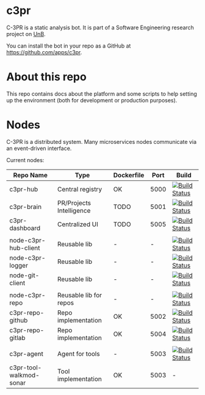 # c3pr

C-3PR is a static analysis bot. It is part of a Software Engineering research project on [UnB](http://ppca.unb.br/).

You can install the bot in your repo as a GitHub at https://github.com/apps/c3pr.

# About this repo

This repo contains docs about the platform and some scripts
 to help setting up the environment (both for development or production purposes).

# Nodes

C-3PR is a distributed system. Many microservices nodes communicate via an event-driven interface.

Current nodes:


| Repo Name               | Type                     | Dockerfile | Port  | Build
| ----------------------- | ------------------------ | ---------- | ---  | ---
| c3pr-hub                | Central registry         | OK         | 5000 | [![Build Status](https://travis-ci.org/c3pr/c3pr-hub.svg?branch=master)](https://travis-ci.org/c3pr/c3pr-hub)
| c3pr-brain              | PR/Projects Intelligence | TODO       | 5001 | [![Build Status](https://travis-ci.org/c3pr/c3pr-brain.svg?branch=master)](https://travis-ci.org/c3pr/c3pr-brain)
| c3pr-dashboard          | Centralized UI           | TODO       | 5005 | [![Build Status](https://travis-ci.org/c3pr/c3pr-dashboard.svg?branch=master)](https://travis-ci.org/c3pr/c3pr-dashboard)
|                         |                          |            |      |
| node-c3pr-hub-client    | Reusable lib             | -          | -    | [![Build Status](https://travis-ci.org/c3pr/node-c3pr-hub-client.svg?branch=master)](https://travis-ci.org/c3pr/node-c3pr-hub-client)
| node-c3pr-logger        | Reusable lib             | -          | -    | [![Build Status](https://travis-ci.org/c3pr/node-c3pr-logger.svg?branch=master)](https://travis-ci.org/c3pr/node-c3pr-logger)
| node-git-client         | Reusable lib             | -          | -    | [![Build Status](https://travis-ci.org/c3pr/node-git-client.svg?branch=master)](https://travis-ci.org/c3pr/node-git-client)
|                         |                          |            |      |
| node-c3pr-repo          | Reusable lib for repos   | -          | -    | [![Build Status](https://travis-ci.org/c3pr/node-c3pr-repo.svg?branch=master)](https://travis-ci.org/c3pr/node-c3pr-repo)
| c3pr-repo-github        | Repo implementation      | OK         | 5002 | [![Build Status](https://travis-ci.org/c3pr/c3pr-repo-github.svg?branch=master)](https://travis-ci.org/c3pr/c3pr-repo-github)
| c3pr-repo-gitlab        | Repo implementation      | OK         | 5004 | [![Build Status](https://travis-ci.org/c3pr/c3pr-repo-gitlab.svg?branch=master)](https://travis-ci.org/c3pr/c3pr-repo-gitlab)
|                         |                          |            |      |
| c3pr-agent              | Agent for tools          | -          | 5003 | [![Build Status](https://travis-ci.org/c3pr/c3pr-agent.svg?branch=master)](https://travis-ci.org/c3pr/c3pr-agent)
| c3pr-tool-walkmod-sonar | Tool implementation      | OK         | 5003 | -
